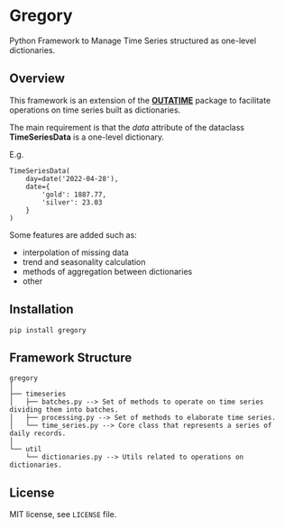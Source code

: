 # Gregory
Python Framework to Manage Time Series structured as one-level dictionaries.

## Overview
This framework is an extension of the **[OUTATIME](https://github.com/SynStratos/outatime)** package to facilitate operations on time series built as dictionaries.

The main requirement is that the _data_ attribute of the dataclass **TimeSeriesData** is a one-level dictionary.

E.g.
```
TimeSeriesData(
    day=date('2022-04-28'),
    date={
        'gold': 1887.77,
        'silver': 23.03
    }
)
```

Some features are added such as:
* interpolation of missing data
* trend and seasonality calculation
* methods of aggregation between dictionaries
* other

## Installation
```
pip install gregory
```

## Framework Structure
```
gregory
│
├── timeseries
│   ├── batches.py --> Set of methods to operate on time series dividing them into batches.
│   ├── processing.py --> Set of methods to elaborate time series.
│   └── time_series.py --> Core class that represents a series of daily records.
│
└── util
    └── dictionaries.py --> Utils related to operations on dictionaries.
```

## License
MIT license, see ``LICENSE`` file.